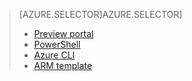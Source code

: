 > [AZURE.SELECTOR]AZURE.SELECTOR]
> 
> * [Preview portal](virtual-networks-create-vnet-arm-pportal.md)
> * [PowerShell](virtual-networks-create-vnet-arm-ps.md)
> * [Azure CLI](virtual-networks-create-vnet-arm-cli.md)
> * [ARM template](virtual-networks-create-vnet-arm-template-click.md)
> 
> 
